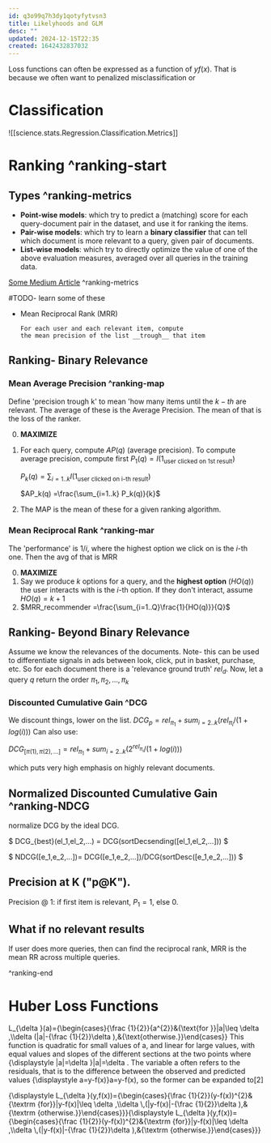 ```yaml
---
id: q3o99q7h3dy1qotyfytvsn3
title: Likelyhoods and GLM
desc: ""
updated: 2024-12-15T22:35
created: 1642432837032
---
```

Loss functions can often be expressed as a function of $yf(x)$. That is because we often want to penalized misclassification or 

# Classification

![[science.stats.Regression.Classification.Metrics]]

# Ranking ^ranking-start

## Types ^ranking-metrics

- **Point-wise models**: which try to predict a (matching) score for each query-document pair in the dataset, and use it for ranking the items.
- **Pair-wise models**: which try to learn a **binary classifier** that can tell which document is more relevant to a query, given pair of documents.
- **List-wise models**: which try to directly optimize the value of one of the above evaluation measures, averaged over all queries in the training data.

[Some Medium Article](https://towardsdatascience.com/20-popular-machine-learning-metrics-part-2-ranking-statistical-metrics-22c3e5a937b6) ^ranking-metrics

#TODO- learn some of these

- Mean Reciprocal Rank (MRR)

  ```
  For each user and each relevant item, compute 
  the mean precision of the list __trough__ that item

  ```

## Ranking- Binary Relevance

### Mean Average Precision ^ranking-map

 Define 'precision trough k' to mean 'how many items until the $k-th$ are relevant. The average of these is the Average Precision. The mean of that is the loss of the ranker.

0. **MAXIMIZE**
1. For each query, compute $AP(q)$ (average precision). To compute average precision, compute first $P_1(q) = I(1_{\text{user clicked on 1st result}})$

   $P_k(q) =\sum_{i=1..k} I(1_{\text{user clicked on i-th result}})$

   $AP_k(q) =\frac{\sum_{i=1..k} P_k(q)}{k}$
2. The MAP is the mean of these for a given ranking algorithm.

### Mean Reciprocal Rank ^ranking-mar

The 'performance' is $1/i$, where the highest option we click on is the $i$-th one. Then the avg of that is MRR

0. **MAXIMIZE**
1. Say we produce $k$ options for a query, and the **highest option** ($HO(q)$) the  user interacts with is the $i$-th option. If they don't interact, assume $HO(q)=k+1$
2. $MRR_recommender =\frac{\sum_{i=1..Q}\frac{1}{HO(q)}}{Q}$

## Ranking- Beyond Binary Relevance

 Assume we know the relevances of the documents. Note- this can be used to differentiate signals in ads between look, click, put in basket, purchase, etc.
 So for each document there is a 'relevance ground truth' $rel_d$.
 Now, let a query $q$ return the order $\pi_1,\pi_2,...,\pi_k$

### Discounted Cumulative Gain ^DCG

We discount things, lower on the list.
$DCG_p = rel_{\pi_1}+sum_{i=2..k}(rel_{\pi_i}/(1+log(i)))$
Can also use:

$DCG_{[\pi(1),\pi(2),...]} = rel_{\pi_1}+sum_{i=2..k}(2^{rel_{\pi_i}}/(1+log(i)))$

which puts very high emphasis on highly relevant documents.

## Normalized Discounted Cumulative Gain ^ranking-NDCG

normalize DCG by the ideal DCG.

$ DCG\_{best}(el_1,el_2,...) = DCG(sortDecsending([el_1,el_2,...])) $

$ NDCG([e_1,e_2,...])= DCG([e_1,e_2,...])/DCG(sortDesc([e_1,e_2,...])) $

## Precision at K ("p@K").

 Precision @ 1: if first item is relevant, $P_1=1$, else 0.

## What if no relevant results

If user does more queries, then can find the reciprocal rank, MRR is the mean RR across multiple queries.

^ranking-end

# Huber Loss Functions

L\_{\\delta }(a)={\\begin{cases}{\\frac  {1}{2}}{a^{2}}&{\\text{for }}|a|\\leq \\delta ,\\\\delta (|a|-{\\frac  {1}{2}}\\delta ),&{\\text{otherwise.}}\\end{cases}}
This function is quadratic for small values of a, and linear for large values, with equal values and slopes of the different sections at the two points where {\\displaystyle |a|=\\delta }|a|=\\delta . The variable a often refers to the residuals, that is to the difference between the observed and predicted values {\\displaystyle a=y-f(x)}a=y-f(x), so the former can be expanded to[2]

{\\displaystyle L_{\\delta }(y,f(x))={\\begin{cases}{\\frac {1}{2}}(y-f(x))^{2}&{\\textrm {for}}|y-f(x)|\\leq \\delta ,\\\\delta \\,(|y-f(x)|-{\\frac {1}{2}}\\delta ),&{\\textrm {otherwise.}}\\end{cases}}}{\\displaystyle L_{\\delta }(y,f(x))={\\begin{cases}{\\frac {1}{2}}(y-f(x))^{2}&{\\textrm {for}}|y-f(x)|\\leq \\delta ,\\\\delta \\,(|y-f(x)|-{\\frac {1}{2}}\\delta ),&{\\textrm {otherwise.}}\\end{cases}}}

